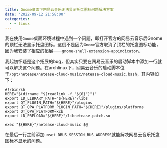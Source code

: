 ```yaml
---
title: Gnome桌面下网易云音乐无法显示托盘图标问题解决方案
date: '2022-09-12 21:58:00'
categories:
  - - linux
---
```

我在使用`Gnome`桌面环境过程中遇到一个问题，即打开官方的网易云音乐后Gnome的顶栏无法显示托盘图标。这倒不是因为`Gnome`官方取消了顶栏的托盘图标功能，因为我安装了相应的拓展——`gnome-shell-extension-appindicator`。

我起初怀疑是这个拓展的bug，但其实只要在网易云音乐的启动脚本中添加一行就可以解决这个问题。在archlinux下，网易云音乐的启动脚本位于`/opt/netease/netease-cloud-music/netease-cloud-music.bash`，其内容如下：

```
#!/bin/sh
HERE="$(dirname "$(readlink -f "${0}")")"
export LD_LIBRARY_PATH="${HERE}"/libs
export QT_PLUGIN_PATH="${HERE}"/plugins 
export QT_QPA_PLATFORM_PLUGIN_PATH="${HERE}"/plugins/platforms
export QT_QPA_PLATFORM=xcb
export LD_PRELOAD="${HERE}"/libnetease-patch.so

exec "${HERE}"/netease-cloud-music $@
```

在最后一行之前添加`unset DBUS_SESSION_BUS_ADDRESS`就能解决网易云音乐托盘图标不显示的问题。

